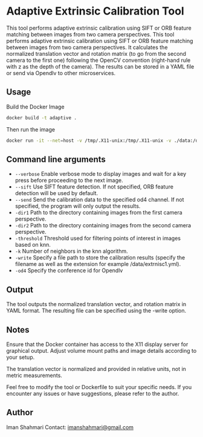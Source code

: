 # Adaptive Extrinsic Calibration Tool

This tool performs adaptive extrinsic calibration using SIFT or ORB feature matching between images from two camera perspectives. This tool performs adaptive extrinsic calibration using SIFT or ORB feature matching between images from two camera perspectives. It calculates the normalized translation vector and rotation matrix (to go from the second camera to the first one) following the OpenCV convention (right-hand rule with z as the depth of the camera). The results can be stored in a YAML file or send via Opendlv to other microservices.


## Usage

Build the Docker Image

```bash
docker build -t adaptive .
```
Then run the image

```bash
docker run -it --net=host -v /tmp/.X11-unix:/tmp/.X11-unix -v ./data:/data -e DISPLAY=$DISPLAY adaptive /tmp/build/adaptive-extrinsic -dir1 /data/flir-2 -dir2 /data/flir-4 -threshold 0.2 --verbose --sift --send
```

## Command line arguments

- `--verbose` Enable verbose mode to display images and wait for a key press before proceeding to the next image.
- `--sift` Use SIFT feature detection. If not specified, ORB feature detection will be used by default.
- `--send` Send the calibration data to the specified od4 channel. If not specified, the program will only output the results.
- `-dir1` Path to the directory containing images from the first camera perspective.
- `-dir2` Path to the directory containing images from the second camera perspective.
- `-threshold` Threshold used for filtering points of interest in images based on knn.
- `-k` Number of neighbors in the knn algorithm.
- `-write` Specify a file path to store the calibration results (specify the filename as well as the extension for example /data/extrnisc1.yml).
- `-od4` Specify the conference id for Opendlv 

## Output
The tool outputs the normalized translation vector, and rotation matrix in YAML format. The resulting file can be specified using the -write option.


## Notes
Ensure that the Docker container has access to the X11 display server for graphical output.
Adjust volume mount paths and image details according to your setup.

The translation vector is normalized and provided in relative units, not in metric measurements.

Feel free to modify the tool or Dockerfile to suit your specific needs. If you encounter any issues or have suggestions, please refer to the author.

## Author

Iman Shahmari
Contact: imanshahmari@gmail.com